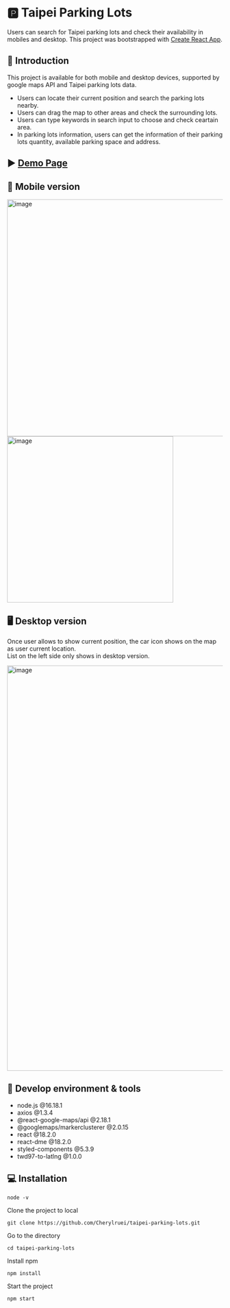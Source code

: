 # :parking: Taipei Parking Lots

Users can search for Taipei parking lots and check their availability in mobiles and desktop. This project was bootstrapped with [Create React App](https://github.com/facebook/create-react-app).

## :car: Introduction

This project is available for both mobile and desktop devices, supported by google maps API and Taipei parking lots data. 

- Users can locate their current position and search the parking lots nearby.
- Users can drag the map to other areas and check the surrounding lots.
- Users can type keywords in search input to choose and check ceartain area.
- In parking lots information, users can get the information of their parking lots quantity, available parking space and address. 

## :arrow_forward: [Demo Page](https://cherylruei.github.io/taipei-parking-lots/)

## :iphone: Mobile version
<img width="553" alt="image" src="https://user-images.githubusercontent.com/117626038/235329018-ed1475bb-47cc-4e30-9636-6ed7438458fe.png">
<img width="388" alt="image" src="https://user-images.githubusercontent.com/117626038/235329036-3bfad1b0-5965-4672-9e73-8f1416e478d1.png">

## :desktop_computer:	 Desktop version
Once user allows to show current position, the car icon shows on the map as user current location.  
List on the left side only shows in desktop version.  

<img width="946" alt="image" src="https://user-images.githubusercontent.com/117626038/235329085-071e07c3-9536-4626-a063-2a730d465c95.png">


## :wrench: Develop environment & tools

- node.js @16.18.1
- axios @1.3.4
- @react-google-maps/api @2.18.1
- @googlemaps/markerclusterer @2.0.15
- react @18.2.0
- react-dme @18.2.0
- styled-components @5.3.9
- twd97-to-latlng @1.0.0


## :computer: Installation 

```
node -v
```

Clone the project to local

```
git clone https://github.com/Cherylruei/taipei-parking-lots.git
```

Go to the directory

```
cd taipei-parking-lots
```

Install npm

```
npm install
```

Start the project

```
npm start
```

